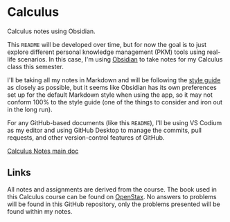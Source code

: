# Calculus

Calculus notes using Obsidian.

This `README` will be developed over time, but for now the goal is to just
explore different personal knowledge management (PKM) tools using real-life
scenarios. In this case, I'm using [Obsidian](https://obsidian.md/) to take
notes for my Calculus class this semester.

I'll be taking all my notes in Markdown and will be following the [style
guide](https://google.github.io/styleguide/docguide/style.html) as closely as
possible, but it seems like Obsidian has its own preferences set up for the
default Markdown style when using the app, so it may not conform 100% to the
style guide (one of the things to consider and iron out in the long run).

For any GitHub-based documents (like this `README`), I'll be using VS Codium as
my editor and using GitHub Desktop to manage the commits, pull requests, and
other version-control features of GitHub.

[Calculus Notes main doc](0.0%20-%20Calculus%20I.md)

## Links

All notes and assignments are derived from the course. The book used in this
Calculus course can be found on
[OpenStax](https://openstax.org/details/books/calculus-volume-1). No answers to
problems will be found in this GitHub repository, only the problems presented
will be found within my notes.
